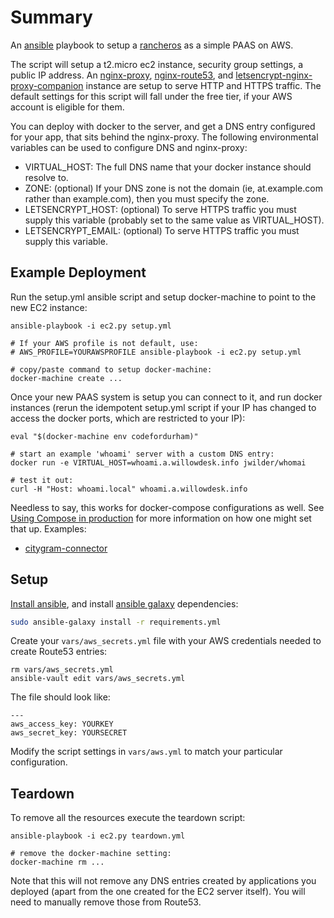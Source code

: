 Summary
=======

An [ansible](http://ansible.com) playbook to setup a
[rancheros](http://rancher.com) as a simple PAAS on AWS.

The script will setup a t2.micro ec2 instance, security group settings, a public
IP address. An [nginx-proxy](https://github.com/jwilder/nginx-proxy),
[nginx-route53](https://github.com/hmalphettes/docker-route53-dyndns), and
[letsencrypt-nginx-proxy-companion](https://github.com/JrCs/docker-letsencrypt-nginx-proxy-companion)
instance are setup to serve HTTP and HTTPS traffic. The default settings for
this script will fall under the free tier, if your AWS account is eligible for
them.

You can deploy with docker to the server, and get a DNS entry configured for
your app, that sits behind the nginx-proxy. The following environmental
variables can be used to configure DNS and nginx-proxy:

 * VIRTUAL_HOST: The full DNS name that your docker instance should
   resolve to.
 * ZONE: (optional) If your DNS zone is not the domain (ie, at.example.com
   rather than example.com), then you must specify the zone.
 * LETSENCRYPT_HOST: (optional) To serve HTTPS traffic you must supply this
   variable (probably set to the same value as VIRTUAL_HOST).
 * LETSENCRYPT_EMAIL: (optional) To serve HTTPS traffic you must supply this
   variable.

Example Deployment
------------------

Run the setup.yml ansible script and setup docker-machine to point to the new
EC2 instance:

```
ansible-playbook -i ec2.py setup.yml

# If your AWS profile is not default, use:
# AWS_PROFILE=YOURAWSPROFILE ansible-playbook -i ec2.py setup.yml

# copy/paste command to setup docker-machine:
docker-machine create ...
```

Once your new PAAS system is setup you can connect to it, and run docker
instances (rerun the idempotent setup.yml script if your IP has changed to
access the docker ports, which are restricted to your IP):

```
eval "$(docker-machine env codefordurham)"

# start an example 'whoami' server with a custom DNS entry:
docker run -e VIRTUAL_HOST=whoami.a.willowdesk.info jwilder/whomai

# test it out:
curl -H "Host: whoami.local" whoami.a.willowdesk.info
```

Needless to say, this works for docker-compose configurations as well. See
[Using Compose in production](https://docs.docker.com/compose/production/) for
more information on how one might set that up. Examples:
 * [citygram-connector](https://github.com/dsummersl/citygram-connector/tree/docker#deployment)

Setup
-----

[Install ansible](http://docs.ansible.com/ansible/intro_installation.html), and
install [ansible galaxy](https://galaxy.ansible.com/) dependencies:

```bash
sudo ansible-galaxy install -r requirements.yml
```

Create your `vars/aws_secrets.yml` file with your AWS credentials needed to
create Route53 entries:

```
rm vars/aws_secrets.yml
ansible-vault edit vars/aws_secrets.yml
```

The file should look like:

```
---
aws_access_key: YOURKEY
aws_secret_key: YOURSECRET
```

Modify the script settings in `vars/aws.yml` to match your particular
configuration.

Teardown
--------

To remove all the resources execute the teardown script:

```
ansible-playbook -i ec2.py teardown.yml

# remove the docker-machine setting:
docker-machine rm ...
```

Note that this will not remove any DNS entries created by applications you
deployed (apart from the one created for the EC2 server itself). You will need
to manually remove those from Route53.
